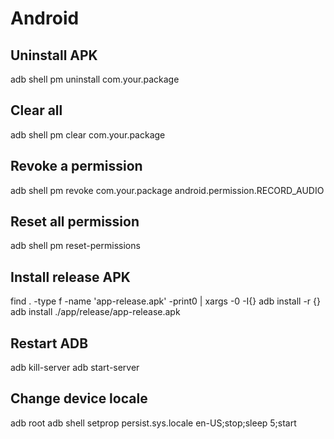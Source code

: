 # Android

## Uninstall APK
adb shell pm uninstall  com.your.package

## Clear all
adb shell pm clear com.your.package

## Revoke a permission
adb shell pm revoke com.your.package android.permission.RECORD_AUDIO

## Reset all permission
adb shell pm reset-permissions 

## Install release APK
find . -type f -name 'app-release.apk' -print0 | xargs -0 -I{} adb install -r {}
adb install ./app/release/app-release.apk

## Restart ADB
adb kill-server
adb start-server

## Change device locale
adb root
adb shell
setprop persist.sys.locale en-US;stop;sleep 5;start

